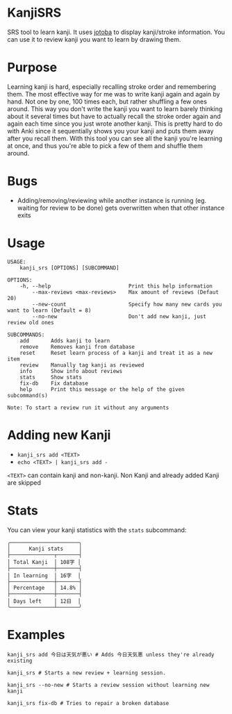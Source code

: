 # KanjiSRS
SRS tool to learn kanji. It uses [jotoba](https://jotoba.de) to display kanji/stroke information.
You can use it to review kanji you want to learn by drawing them.

# Purpose
Learning kanji is hard, especially recalling stroke order and remembering them. The most effective way for me was to write kanji 
again and again by hand. Not one by one, 100 times each, but rather shuffling a few ones around. This way you don't write the kanji you want to learn barely thinking about it several times but 
have to actually recall the stroke order again and again each time since you just wrote another kanji. This is pretty hard to do with Anki since it sequentially shows you your kanji
and puts them away after you recall them. With this tool you can see all the kanji you're learning at once, and thus you're able to pick a few of them and shuffle them around.

# Bugs
- Adding/removing/reviewing while another instance is running (eg. waiting for review to be done) gets overwritten when that other instance exits

# Usage
```
USAGE:
    kanji_srs [OPTIONS] [SUBCOMMAND]

OPTIONS:
    -h, --help                         Print this help information
        --max-reviews <max-reviews>    Max amount of reviews (Defaut 20)
        --new-count                    Specify how many new cards you want to learn (Default = 8)
        --no-new                       Don't add new kanji, just review old ones

SUBCOMMANDS:
    add       Adds kanji to learn
    remove    Removes kanji from database
    reset     Reset learn process of a kanji and treat it as a new item
    review    Manually tag kanji as reviewed
    info      Show info about reviews
    stats     Show stats
    fix-db    Fix database
    help      Print this message or the help of the given subcommand(s)
```
```
Note: To start a review run it without any arguments
```

# Adding new Kanji

- `kanji_srs add <TEXT>`
- `echo <TEXT> | kanji_srs add -`

`<TEXT>` can contain kanji and non-kanji. Non Kanji and already added Kanji are skipped

# Stats

You can view your kanji statistics with the `stats` subcommand:<br>
```
╭──────────────────────╮
│      Kanji stats     │
├──────────────┬───────┤
│ Total Kanji  │ 108字 │
├──────────────┼───────┤
│ In learning  │ 16字  │
├──────────────┼───────┤
│ Percentage   │ 14.8% │
├──────────────┼───────┤
│ Days left    │ 12日  │
╰──────────────┴───────╯
```

# Examples
```shell
kanji_srs add 今日は天気が悪い # Adds 今日天気悪 unless they're already existing
```

```shell
kanji_srs # Starts a new review + learning session.
```

```shell
kanji_srs --no-new # Starts a review session without learning new kanji
```

```shell
kanji_srs fix-db # Tries to repair a broken database
```
